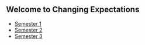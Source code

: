 ## Welcome to Changing Expectations

- [Semester 1](/semester01/overview.html)
- [Semester 2](/semester02/overview.html)
- [Semester 3](/semester03/overview.html)